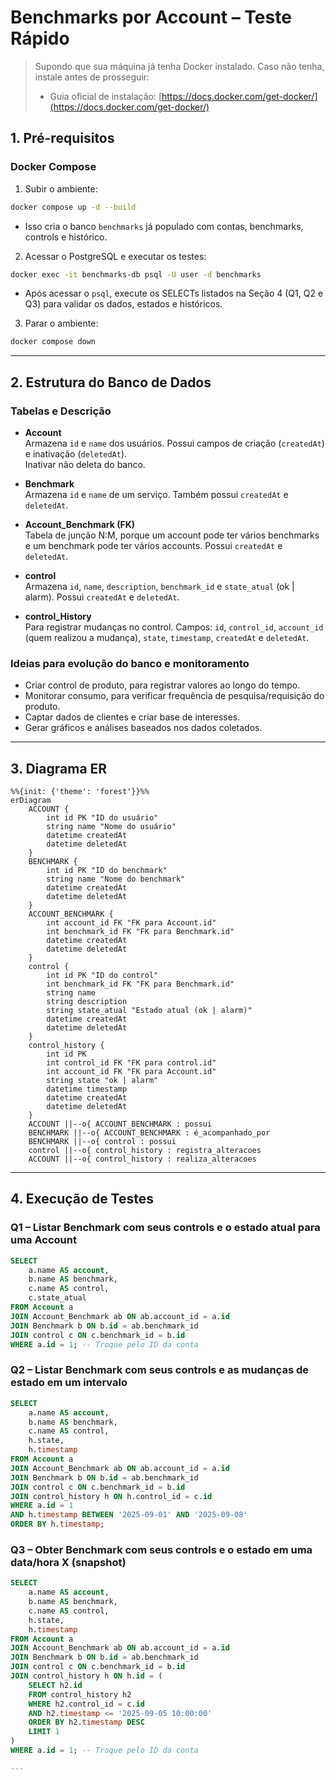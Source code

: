 # Benchmarks por Account – Teste Rápido

> Supondo que sua máquina já tenha Docker instalado. Caso não tenha, instale antes de prosseguir:
> - Guia oficial de instalação: [https://docs.docker.com/get-docker/](https://docs.docker.com/get-docker/)


## 1. Pré-requisitos

### Docker Compose
1. Subir o ambiente:
```bash
docker compose up -d --build
```
- Isso cria o banco `benchmarks` já populado com contas, benchmarks, controls e histórico.

2. Acessar o PostgreSQL e executar os testes:
```bash
docker exec -it benchmarks-db psql -U user -d benchmarks
```
- Após acessar o `psql`, execute os SELECTs listados na Seção 4 (Q1, Q2 e Q3) para validar os dados, estados e históricos.

3. Parar o ambiente:
```bash
docker compose down
```

---

## 2. Estrutura do Banco de Dados

### Tabelas e Descrição
- **Account**  
  Armazena `id` e `name` dos usuários. Possui campos de criação (`createdAt`) e inativação (`deletedAt`).  
  Inativar não deleta do banco.

- **Benchmark**  
  Armazena `id` e `name` de um serviço. Também possui `createdAt` e `deletedAt`.

- **Account_Benchmark (FK)**  
  Tabela de junção N:M, porque um account pode ter vários benchmarks e um benchmark pode ter vários accounts. Possui `createdAt` e `deletedAt`.

- **control**  
  Armazena `id`, `name`, `description`, `benchmark_id` e `state_atual` (ok | alarm). Possui `createdAt` e `deletedAt`.

- **control_History**  
  Para registrar mudanças no control. Campos: `id`, `control_id`, `account_id` (quem realizou a mudança), `state`, `timestamp`, `createdAt` e `deletedAt`.

### Ideias para evolução do banco e monitoramento
- Criar control de produto, para registrar valores ao longo do tempo.
- Monitorar consumo, para verificar frequência de pesquisa/requisição do produto.
- Captar dados de clientes e criar base de interesses.
- Gerar gráficos e análises baseados nos dados coletados.

---

## 3. Diagrama ER

```mermaid
%%{init: {'theme': 'forest'}}%%
erDiagram
    ACCOUNT {
        int id PK "ID do usuário"
        string name "Nome do usuário"
        datetime createdAt
        datetime deletedAt
    }
    BENCHMARK {
        int id PK "ID do benchmark"
        string name "Nome do benchmark"
        datetime createdAt
        datetime deletedAt
    }
    ACCOUNT_BENCHMARK {
        int account_id FK "FK para Account.id"
        int benchmark_id FK "FK para Benchmark.id"
        datetime createdAt
        datetime deletedAt
    }
    control {
        int id PK "ID do control"
        int benchmark_id FK "FK para Benchmark.id"
        string name
        string description
        string state_atual "Estado atual (ok | alarm)"
        datetime createdAt
        datetime deletedAt
    }
    control_history {
        int id PK
        int control_id FK "FK para control.id"
        int account_id FK "FK para Account.id"
        string state "ok | alarm"
        datetime timestamp
        datetime createdAt
        datetime deletedAt
    }
    ACCOUNT ||--o{ ACCOUNT_BENCHMARK : possui
    BENCHMARK ||--o{ ACCOUNT_BENCHMARK : é_acompanhado_por
    BENCHMARK ||--o{ control : possui
    control ||--o{ control_history : registra_alteracoes
    ACCOUNT ||--o{ control_history : realiza_alteracoes
```

---

## 4. Execução de Testes

### Q1 – Listar Benchmark com seus controls e o estado atual para uma Account
```sql
SELECT 
    a.name AS account,
    b.name AS benchmark,
    c.name AS control,
    c.state_atual
FROM Account a
JOIN Account_Benchmark ab ON ab.account_id = a.id
JOIN Benchmark b ON b.id = ab.benchmark_id
JOIN control c ON c.benchmark_id = b.id
WHERE a.id = 1; -- Troque pelo ID da conta
```

### Q2 – Listar Benchmark com seus controls e as mudanças de estado em um intervalo
```sql
SELECT 
    a.name AS account,
    b.name AS benchmark,
    c.name AS control,
    h.state,
    h.timestamp
FROM Account a
JOIN Account_Benchmark ab ON ab.account_id = a.id
JOIN Benchmark b ON b.id = ab.benchmark_id
JOIN control c ON c.benchmark_id = b.id
JOIN control_history h ON h.control_id = c.id
WHERE a.id = 1
AND h.timestamp BETWEEN '2025-09-01' AND '2025-09-08'
ORDER BY h.timestamp;
```

### Q3 – Obter Benchmark com seus controls e o estado em uma data/hora X (snapshot)
```sql
SELECT 
    a.name AS account,
    b.name AS benchmark,
    c.name AS control,
    h.state,
    h.timestamp
FROM Account a
JOIN Account_Benchmark ab ON ab.account_id = a.id
JOIN Benchmark b ON b.id = ab.benchmark_id
JOIN control c ON c.benchmark_id = b.id
JOIN control_history h ON h.id = (
    SELECT h2.id
    FROM control_history h2
    WHERE h2.control_id = c.id
    AND h2.timestamp <= '2025-09-05 10:00:00'
    ORDER BY h2.timestamp DESC
    LIMIT 1
)
WHERE a.id = 1; -- Troque pelo ID da conta

---